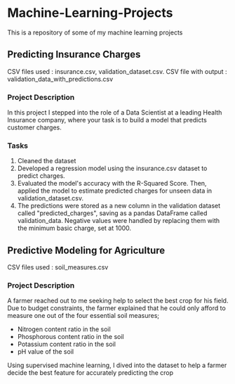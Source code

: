 # Machine-Learning-Projects
This is a repository of some of my machine learning projects
## Predicting Insurance Charges
CSV files used : insurance.csv, validation_dataset.csv.
CSV file with output : validation_data_with_predictions.csv
### Project Description
In this project I stepped into the role of a Data Scientist at a leading Health Insurance company, where your task is to build a model that predicts customer charges.
### Tasks
1. Cleaned the dataset
2. Developed a regression model using the insurance.csv dataset to predict charges.
3. Evaluated the model's accuracy with the R-Squared Score. Then, applied the model to estimate predicted charges for unseen data in validation_dataset.csv.
4. The predictions were stored as a new column in the validation dataset called "predicted_charges", saving as a pandas DataFrame called validation_data. Negative values were handled by replacing them with the minimum basic charge, set at 1000.

 ## Predictive Modeling for Agriculture
 CSV files used : soil_measures.csv
 ### Project Description
 A farmer reached out to me seeking help to select the best crop for his field. Due to budget constraints, the farmer explained that he could only afford to measure one out of the four essential soil measures; 
 * Nitrogen content ratio in the soil
 * Phosphorous content ratio in the soil
 * Potassium content ratio in the soil
 * pH value of the soil

Using supervised machine learning, I dived into the dataset to help a farmer decide the best feature for accurately predicting the crop
 


